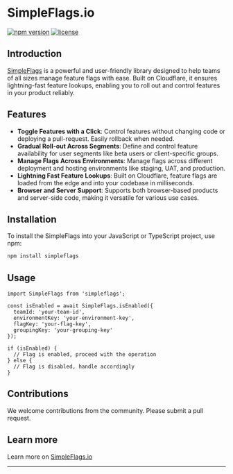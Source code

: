 # SimpleFlags.io

[![npm version](https://img.shields.io/npm/v/simpleflags-io)](https://www.npmjs.com/package/simpleflags-io)
[![license](https://img.shields.io/npm/l/simpleflags-io)](https://www.npmjs.com/package/simpleflags-io)

## Introduction

[SimpleFlags](https://simpleflags.io) is a powerful and user-friendly library designed to help teams of all sizes manage feature flags with ease. Built on Cloudflare, it ensures lightning-fast feature lookups, enabling you to roll out and control features in your product reliably.

## Features

- **Toggle Features with a Click**: Control features without changing code or deploying a pull-request. Easily rollback when needed.
- **Gradual Roll-out Across Segments**: Define and control feature availability for user segments like beta users or client-specific groups.
- **Manage Flags Across Environments**: Manage flags across different deployment and hosting environments like staging, UAT, and production.
- **Lightning Fast Feature Lookups**: Built on Cloudflare, feature flags are loaded from the edge and into your codebase in milliseconds.
- **Browser and Server Support**: Supports both browser-based products and server-side code, making it versatile for various use cases.

## Installation

To install the SimpleFlags into your JavaScript or TypeScript project, use npm:

```sh
npm install simpleflags
```

## Usage

```
import SimpleFlags from 'simpleflags';

const isEnabled = await SimpleFlags.isEnabled({
  teamId: 'your-team-id',
  environmentKey: 'your-environment-key',
  flagKey: 'your-flag-key',
  groupingKey: 'your-grouping-key'
});

if (isEnabled) {
  // Flag is enabled, proceed with the operation
} else {
  // Flag is disabled, handle accordingly
}
```

## Contributions

We welcome contributions from the community. Please submit a pull request.

## Learn more

Learn more on [SimpleFlags.io](https://simpleflags.io)

-----
